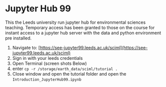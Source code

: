 # Jupyter Hub 99

This the Leeds university run jupyter hub for environmental sciences teaching. Temporary access has been granted to those on the course for instant access to a jupyter hub server with the data and python environment pre installed.

1. Navigate to: [https://see-jupyter99.leeds.ac.uk/sciml](https://see-jupyter99.leeds.ac.uk/sciml)
2. Sign in with your leeds credentials
3. Open Terminal (screen shots Below)
4. enter `cp -r /storage/earth_data/sciml/tutorial .`
5. Close window and open the tutorial folder and open the `Introduction_JupyterHub99.ipynb`
